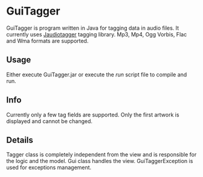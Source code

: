 # GuiTagger

GuiTagger is program written in Java for tagging data in audio files.
It currently uses [Jaudiotagger](http://www.jthink.net/jaudiotagger/) tagging library. Mp3, Mp4, Ogg Vorbis, Flac and Wma formats are supported. 

## Usage
Either execute GuiTagger.jar or execute the *run* script file to compile and run.

## Info
Currently only a few tag fields are supported. Only the first artwork is displayed and cannot be changed.

## Details
Tagger class is completely independent from the view and is responsible for the logic and the model.
Gui class handles the view.
GuiTaggerException is used for exceptions management.

